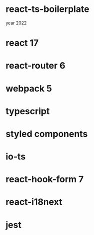 # react-ts-boilerplate
year 2022

# react 17
# react-router 6
# webpack 5
# typescript
# styled components
# io-ts
# react-hook-form 7
# react-i18next
# jest
